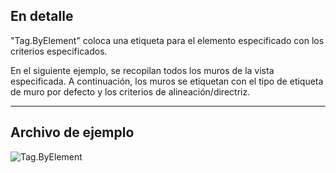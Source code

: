 ## En detalle
"Tag.ByElement" coloca una etiqueta para el elemento especificado con los criterios especificados.

En el siguiente ejemplo, se recopilan todos los muros de la vista especificada. A continuación, los muros se etiquetan con el tipo de etiqueta de muro por defecto y los criterios de alineación/directriz.
___
## Archivo de ejemplo

![Tag.ByElement](./Revit.Elements.Tag.ByElement_img.jpg)
